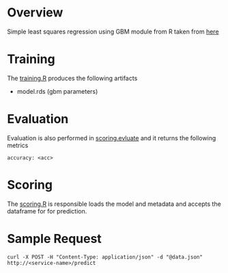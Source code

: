 
# Overview
Simple least squares regression using GBM module from R taken from [here](https://github.com/gbm-developers/gbm/blob/master/demo/gaussian.R)

# Training
The [training.R](./DOCKER_GENERIC_RAW/model_modules/training.R) produces the following artifacts

- model.rds     (gbm parameters)

# Evaluation
Evaluation is also performed in [scoring.evluate](./DOCKER_GENERIC_RAW/model_modules/scoring.R) and it returns the following metrics

    accuracy: <acc>

# Scoring 
The [scoring.R](./DOCKER_GENERIC_RAW/model_modules/scoring.R) is responsible loads the model and metadata and accepts the dataframe for
for prediction. 

# Sample Request

    curl -X POST -H "Content-Type: application/json" -d "@data.json" http://<service-name>/predict

